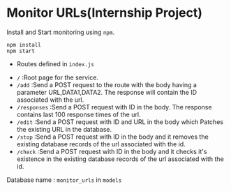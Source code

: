 # Monitor URLs(Internship Project)

Install and Start monitoring using `npm`.

```
npm install
npm start
```
* Routes defined in `index.js`

 - `/`          :Root page for the service.
 - `/add`       :Send a POST request to the route with the body having a parameter URL,DATA1,DATA2. The response will contain the ID associated with the url.
 - `/responses` :Send a POST request with ID in the body. The response contains last 100 response times of the url.
 - `/edit`      :Send a POST request with ID and URL in the body which Patches the existing URL in the database.
 - `/stop`      :Send a POST request with ID in the body and it removes the existing database records of the url associated with the id.
 - `/check`     :Send a POST request with ID in the body and it checks it's existence in the existing database records of the url associated with the id.

Database name : `monitor_urls` in `models`
